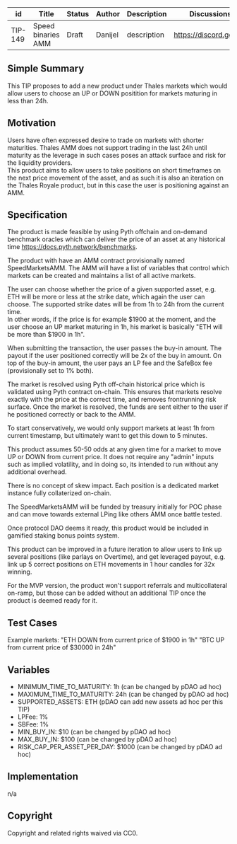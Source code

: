 
| id      | Title | Status | Author | Description | Discussions to | Created |
| ----------- | ----------- | ----------- | ----------- | ----------- | ----------- | ----------- |
| TIP-149 | Speed binaries AMM | Draft | Danijel | description | https://discord.gg/thales  | 2023-06-26

## Simple Summary
 
This TIP proposes to add a new product under Thales markets which would allow users to choose an UP or DOWN positition for markets maturing in less than 24h.  
 
## Motivation
 
Users have often expressed desire to trade on markets with shorter maturities. Thales AMM does not support trading in the last 24h until maturity as the leverage in such cases poses an attack surface and risk for the liquidity providers.  
This product aims to allow users to take positions on short timeframes on the next price movement of the asset, and as such it is also an iteration on the Thales Royale product, but in this case the user is positioning against an AMM.  
 
## Specification

The product is made feasible by using Pyth offchain and on-demand benchmark oracles which can deliver the price of an asset at any historical time https://docs.pyth.network/benchmarks. 

The product with have an AMM contract provisionally named SpeedMarketsAMM. The AMM will have a list of variables that control which markets can be created and maintains a list of all active markets.  

The user can choose whether the price of a given supported asset, e.g. ETH will be more or less at the strike date, which again the user can choose. The supported strike dates will be from 1h to 24h from the current time.  
In other words, if the price is for example $1900 at the moment, and the user choose an UP market maturing in 1h, his market is basically "ETH will be more than $1900 in 1h".   

When submitting the transaction, the user passes the buy-in amount. The payout if the user positioned correctly will be 2x of the buy in amount. On top of the buy-in amount, the user pays an LP fee and the SafeBox fee (provisionally set to 1% both).  

The market is resolved using Pyth off-chain historical price which is validated using Pyth contract on-chain. This ensures that markets resolve exactly with the price at the correct time, and removes frontrunning risk surface.  Once the market is resolved, the funds are sent either to the user if he positioned correctly or back to the AMM.

To start conservatively, we would only support markets at least 1h from current timestamp, but ultimately want to get this down to 5 minutes.  

This product assumes 50-50 odds at any given time for a market to move UP or DOWN from current price. It does not require any "admin" inputs such as implied volatility, and in doing so, its intended to run without any additional overhead.  

There is no concept of skew impact. Each position is a dedicated market instance fully collaterized on-chain.

The SpeedMarketsAMM will be funded by treasury initially for POC phase and can move towards external LPing like others AMM once battle tested. 

Once protocol DAO deems it ready, this product would be included in gamified staking bonus points system.  
  
This product can be improved in a future iteration to allow users to link up several positions (like parlays on Overtime), and get leveraged payout, e.g. link up 5 correct positions on ETH movements in 1 hour candles for 32x winning.  

For the MVP version, the product won't support referrals and multicollateral on-ramp, but those can be added without an additional TIP once the product is deemed ready for it.            

  
## Test Cases
 
Example markets: 
"ETH DOWN from current price of $1900 in 1h"
"BTC UP from current price of $30000 in 24h"

## Variables 

- MINIMUM_TIME_TO_MATURITY: 1h (can be changed by pDAO ad hoc) 
- MAXIMUM_TIME_TO_MATURITY: 24h (can be changed by pDAO ad hoc) 
- SUPPORTED_ASSETS: ETH (pDAO can add new assets ad hoc per this TIP)  
- LPFee: 1%  
- SBFee: 1%  
- MIN_BUY_IN: $10 (can be changed by pDAO ad hoc) 
- MAX_BUY_IN: $100 (can be changed by pDAO ad hoc) 
- RISK_CAP_PER_ASSET_PER_DAY: $1000 (can be changed by pDAO ad hoc) 
 
## Implementation
 
n/a
 
## Copyright

Copyright and related rights waived via CC0.
